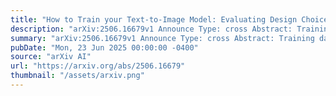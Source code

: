 ```yaml
---
title: "How to Train your Text-to-Image Model: Evaluating Design Choices for Synthetic Training Captions"
description: "arXiv:2506.16679v1 Announce Type: cross Abstract: Training data is at the core of any successful text-to-image models. The quality and descriptiveness of image text are crucial to a model's performance. Given the noisiness and inconsistency in web-scraped datasets, recent works shifted towards synthetic training captions. While this setup is generally believed to produce more capable models, current literature does not provide any insights into its design choices. This study closes this gap by systematically investigating how different synthetic captioning strategies impact the downstream performance of text-to-image models. Our experiments demonstrate that dense, high-quality captions enhance text alignment but may introduce trade-offs in output aesthetics and diversity. Conversely, captions of randomized lengths yield balanced improvements across aesthetics and alignment without compromising sample diversity. We also demonstrate that varying caption distributions introduce significant shifts in the output bias of a trained model. Our findings underscore the importance of caption design in achieving optimal model performance and provide practical insights for more effective training data strategies in text-to-image generation."
summary: "arXiv:2506.16679v1 Announce Type: cross Abstract: Training data is at the core of any successful text-to-image models. The quality and descriptiveness of image text are crucial to a model's performance. Given the noisiness and inconsistency in web-scraped datasets, recent works shifted towards synthetic training captions. While this setup is generally believed to produce more capable models, current literature does not provide any insights into its design choices. This study closes this gap by systematically investigating how different synthetic captioning strategies impact the downstream performance of text-to-image models. Our experiments demonstrate that dense, high-quality captions enhance text alignment but may introduce trade-offs in output aesthetics and diversity. Conversely, captions of randomized lengths yield balanced improvements across aesthetics and alignment without compromising sample diversity. We also demonstrate that varying caption distributions introduce significant shifts in the output bias of a trained model. Our findings underscore the importance of caption design in achieving optimal model performance and provide practical insights for more effective training data strategies in text-to-image generation."
pubDate: "Mon, 23 Jun 2025 00:00:00 -0400"
source: "arXiv AI"
url: "https://arxiv.org/abs/2506.16679"
thumbnail: "/assets/arxiv.png"
---
```


